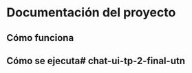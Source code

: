 <!-- markdown -->
# Documentación del proyecto

## Cómo funciona
## Cómo se ejecuta#   c h a t - u i - t p - 2 - f i n a l - u t n  
 